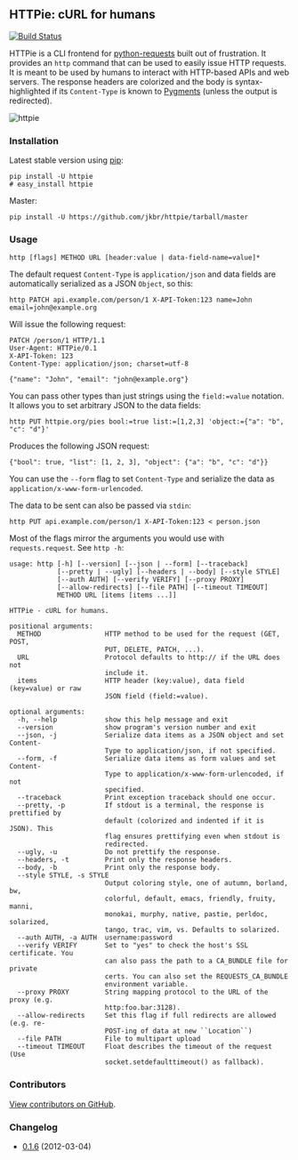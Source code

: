 ## HTTPie: cURL for humans

[![Build Status](https://secure.travis-ci.org/jkbr/httpie.png)](http://travis-ci.org/jkbr/httpie)


HTTPie is a CLI frontend for [python-requests](http://python-requests.org) built out of frustration. It provides an `http` command that can be used to easily issue HTTP requests. It is meant to be used by humans to interact with HTTP-based APIs and web servers. The response headers are colorized and the body is syntax-highlighted if its `Content-Type` is known to [Pygments](http://pygments.org/) (unless the output is redirected).

![httpie](https://github.com/jkbr/httpie/raw/master/httpie.png)

### Installation

Latest stable version using [pip](http://www.pip-installer.org/en/latest/index.html):

    pip install -U httpie
    # easy_install httpie

Master:

    pip install -U https://github.com/jkbr/httpie/tarball/master


### Usage

    http [flags] METHOD URL [header:value | data-field-name=value]*

The default request `Content-Type` is `application/json` and data fields are automatically serialized as a JSON `Object`, so this:

    http PATCH api.example.com/person/1 X-API-Token:123 name=John email=john@example.org

Will issue the following request:

    PATCH /person/1 HTTP/1.1
    User-Agent: HTTPie/0.1
    X-API-Token: 123
    Content-Type: application/json; charset=utf-8

    {"name": "John", "email": "john@example.org"}

You can pass other types than just strings using the `field:=value` notation. It allows you to set arbitrary JSON to the data fields:

    http PUT httpie.org/pies bool:=true list:=[1,2,3] 'object:={"a": "b", "c": "d"}'

Produces the following JSON request:

    {"bool": true, "list": [1, 2, 3], "object": {"a": "b", "c": "d"}}

You can use the `--form` flag to set `Content-Type` and serialize the data as `application/x-www-form-urlencoded`.

The data to be sent can also be passed via `stdin`:

    http PUT api.example.com/person/1 X-API-Token:123 < person.json

Most of the flags mirror the arguments you would use with `requests.request`. See `http -h`:

    usage: http [-h] [--version] [--json | --form] [--traceback]
                [--pretty | --ugly] [--headers | --body] [--style STYLE]
                [--auth AUTH] [--verify VERIFY] [--proxy PROXY]
                [--allow-redirects] [--file PATH] [--timeout TIMEOUT]
                METHOD URL [items [items ...]]

    HTTPie - cURL for humans.

    positional arguments:
      METHOD                HTTP method to be used for the request (GET, POST,
                            PUT, DELETE, PATCH, ...).
      URL                   Protocol defaults to http:// if the URL does not
                            include it.
      items                 HTTP header (key:value), data field (key=value) or raw
                            JSON field (field:=value).

    optional arguments:
      -h, --help            show this help message and exit
      --version             show program's version number and exit
      --json, -j            Serialize data items as a JSON object and set Content-
                            Type to application/json, if not specified.
      --form, -f            Serialize data items as form values and set Content-
                            Type to application/x-www-form-urlencoded, if not
                            specified.
      --traceback           Print exception traceback should one occur.
      --pretty, -p          If stdout is a terminal, the response is prettified by
                            default (colorized and indented if it is JSON). This
                            flag ensures prettifying even when stdout is
                            redirected.
      --ugly, -u            Do not prettify the response.
      --headers, -t         Print only the response headers.
      --body, -b            Print only the response body.
      --style STYLE, -s STYLE
                            Output coloring style, one of autumn, borland, bw,
                            colorful, default, emacs, friendly, fruity, manni,
                            monokai, murphy, native, pastie, perldoc, solarized,
                            tango, trac, vim, vs. Defaults to solarized.
      --auth AUTH, -a AUTH  username:password
      --verify VERIFY       Set to "yes" to check the host's SSL certificate. You
                            can also pass the path to a CA_BUNDLE file for private
                            certs. You can also set the REQUESTS_CA_BUNDLE
                            environment variable.
      --proxy PROXY         String mapping protocol to the URL of the proxy (e.g.
                            http:foo.bar:3128).
      --allow-redirects     Set this flag if full redirects are allowed (e.g. re-
                            POST-ing of data at new ``Location``)
      --file PATH           File to multipart upload
      --timeout TIMEOUT     Float describes the timeout of the request (Use
                            socket.setdefaulttimeout() as fallback).


### Contributors

[View contributors on GitHub](https://github.com/jkbr/httpie/contributors).


### Changelog

* [0.1.6](https://github.com/jkbr/httpie/compare/0.1.4...0.1.6) (2012-03-04)

